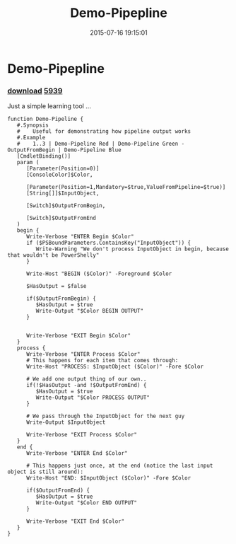 ﻿---
pid:            5938
parent:         0
children:       5939
poster:         Joel Bennett
title:          Demo-Pipepline
date:           2015-07-16 19:15:01
description:    Just a simple learning tool ... 
format:         posh
---

# Demo-Pipepline

### [download](5938.ps1)  [5939](5939.md)

Just a simple learning tool ... 

```posh
function Demo-Pipeline {
   #.Synopsis
   #    Useful for demonstrating how pipeline output works
   #.Example
   #    1..3 | Demo-Pipeline Red | Demo-Pipeline Green -OutputFromBegin | Demo-Pipeline Blue
   [CmdletBinding()]
   param (
      [Parameter(Position=0)]
      [ConsoleColor]$Color,

      [Parameter(Position=1,Mandatory=$true,ValueFromPipeline=$true)]
      [String[]]$InputObject,

      [Switch]$OutputFromBegin,

      [Switch]$OutputFromEnd
   )
   begin {
      Write-Verbose "ENTER Begin $Color"
      if ($PSBoundParameters.ContainsKey("InputObject")) {
         Write-Warning "We don't process InputObject in begin, because that wouldn't be PowerShelly"
      }

      Write-Host "BEGIN ($Color)" -Foreground $Color

      $HasOutput = $false
      
      if($OutputFromBegin) {
         $HasOutput = $true
         Write-Output "$Color BEGIN OUTPUT"
      }


      Write-Verbose "EXIT Begin $Color"
   }
   process {
      Write-Verbose "ENTER Process $Color"
      # This happens for each item that comes through:
      Write-Host "PROCESS: $InputObject ($Color)" -Fore $Color

      # We add one output thing of our own..
      if(!$HasOutput -and !$OutputFromEnd) {
         $HasOutput = $true
         Write-Output "$Color PROCESS OUTPUT"
      }

      # We pass through the InputObject for the next guy
      Write-Output $InputObject

      Write-Verbose "EXIT Process $Color"
   }
   end {
      Write-Verbose "ENTER End $Color"

      # This happens just once, at the end (notice the last input object is still around):
      Write-Host "END: $InputObject ($Color)" -Fore $Color

      if($OutputFromEnd) {
         $HasOutput = $true
         Write-Output "$Color END OUTPUT"
      }

      Write-Verbose "EXIT End $Color"
   }
}
```
